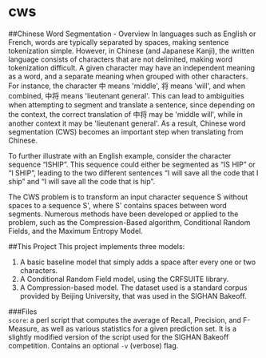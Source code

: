 cws
===

##Chinese Word Segmentation - Overview
In languages such as English or French, words are typically separated by spaces, making sentence tokenization simple. However, in Chinese (and Japanese Kanji), the written language consists of characters that are not delimited, making word tokenization difficult. A given character may have an independent meaning as a word, and a separate meaning when grouped with other characters. For instance, the character 中 means 'middle', 将 means 'will', and when combined, 中将 means 'lieutenant general'. This can lead to ambiguities when attempting to segment and translate a sentence, since depending on the context, the correct translation of 中将 may be 'middle will', while in another context it may be 'lieutenant general'. As a result, Chinese word segmentation (CWS) becomes an important step when translating from Chinese.

To further illustrate with an English example, consider the character sequence “ISHIP”. This sequence could either be segmented as “IS HIP” or “I SHIP”, leading to the two different sentences “I will save all the code that I ship” and “I will save all the code that is hip”. 

The CWS problem is to transform an input character sequence S without spaces to a sequence S', where S' contains spaces between word segments. Numerous methods have been developed or applied to the problem, such as the Compression-Based algorithm, Conditional Random Fields, and the Maximum Entropy Model. 

##This Project
This project implements three models:
  1. A basic baseline model that simply adds a space after every one or two characters.
  2. A Conditional Random Field model, using the CRFSUITE library.
  3. A Compression-based model.
The dataset used is a standard corpus provided by Beijing University, that was used in the SIGHAN Bakeoff.

###Files  
```score```: a perl script that computes the average of Recall, Precision, and F-Measure, as well as various statistics for a given prediction set. It is a slightly modified version of the script used for the SIGHAN Bakeoff competition. Contains an optional ```-v``` (verbose) flag.
